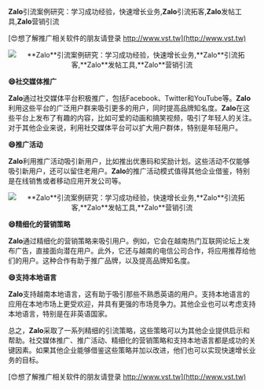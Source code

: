 **Zalo**引流案例研究：学习成功经验，快速增长业务,**Zalo**引流拓客,**Zalo**发帖工具,**Zalo**营销引流

[😍想了解推广相关软件的朋友请登录 http://www.vst.tw](http://www.vst.tw)

 <center><img src="https://vst.tw/MP4/tuiguang/png/0.png" alt="**Zalo**引流案例研究：学习成功经验，快速增长业务,**Zalo**引流拓客,**Zalo**发帖工具,**Zalo**营销引流"></center>

**😄社交媒体推广**

**Zalo**通过社交媒体平台积极推广，包括Facebook、Twitter和YouTube等。**Zalo**利用这些平台的广泛用户群来吸引更多的用户，同时提高品牌知名度。**Zalo**在这些平台上发布了有趣的内容，比如可爱的动画和搞笑视频，吸引了年轻人的关注。对于其他企业来说，利用社交媒体平台可以扩大用户群体，特别是年轻用户。

**😄推广活动**

**Zalo**利用推广活动吸引新用户，比如推出优惠码和奖励计划。这些活动不仅能够吸引新用户，还可以留住老用户。**Zalo**的推广活动模式值得其他企业借鉴，特别是在线销售或者移动应用开发公司等。

 <center><img src="https://vst.tw/MP4/tuiguang/png/2.png" alt="**Zalo**引流案例研究：学习成功经验，快速增长业务,**Zalo**引流拓客,**Zalo**发帖工具,**Zalo**营销引流"></center>

**😄精细化的营销策略**

**Zalo**通过精细化的营销策略来吸引用户。例如，它会在越南热门互联网论坛上发布广告，直接面向潜在用户。此外，它还与越南的电信公司合作，将应用推荐给他们的用户。这种合作有助于推广品牌，以及提高品牌知名度。

**😄支持本地语言**

**Zalo**支持越南本地语言，这有助于吸引那些不熟悉英语的用户。支持本地语言的应用在本地市场上更受欢迎，并具有更强的市场竞争力。其他企业也可以考虑支持本地语言，特别是在非英语国家。

总之，**Zalo**采取了一系列精细的引流策略，这些策略可以为其他企业提供启示和帮助。社交媒体推广、推广活动、精细化的营销策略和支持本地语言都是成功的关键因素。如果其他企业能够借鉴这些策略并加以改进，他们也可以实现快速增长业务的目标。

[😍想了解推广相关软件的朋友请登录 http://www.vst.tw](http://www.vst.tw)



